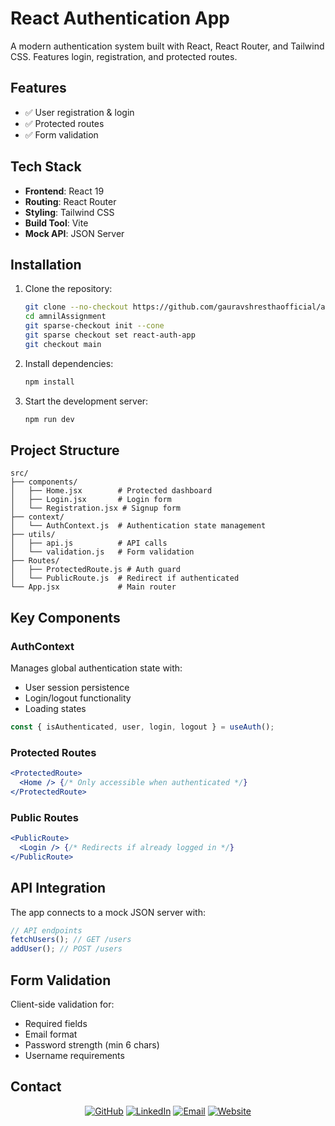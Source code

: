 # React Authentication App

A modern authentication system built with React, React Router, and Tailwind CSS. Features login, registration, and protected routes.

## Features

- ✅ User registration & login
- ✅ Protected routes
- ✅ Form validation

## Tech Stack

- **Frontend**: React 19
- **Routing**: React Router
- **Styling**: Tailwind CSS
- **Build Tool**: Vite
- **Mock API**: JSON Server

## Installation

1. Clone the repository:

   ```bash
   git clone --no-checkout https://github.com/gauravshresthaofficial/amnilAssignment.git
   cd amnilAssignment
   git sparse-checkout init --cone
   git sparse checkout set react-auth-app
   git checkout main
   ```

2. Install dependencies:

   ```bash
   npm install
   ```

3. Start the development server:
   ```bash
   npm run dev
   ```

## Project Structure

```
src/
├── components/
│   ├── Home.jsx        # Protected dashboard
│   ├── Login.jsx       # Login form
│   └── Registration.jsx # Signup form
├── context/
│   └── AuthContext.js  # Authentication state management
├── utils/
│   ├── api.js          # API calls
│   └── validation.js   # Form validation
├── Routes/
│   ├── ProtectedRoute.js # Auth guard
│   └── PublicRoute.js  # Redirect if authenticated
└── App.jsx             # Main router
```

## Key Components

### AuthContext

Manages global authentication state with:

- User session persistence
- Login/logout functionality
- Loading states

```javascript
const { isAuthenticated, user, login, logout } = useAuth();
```

### Protected Routes

```jsx
<ProtectedRoute>
  <Home /> {/* Only accessible when authenticated */}
</ProtectedRoute>
```

### Public Routes

```jsx
<PublicRoute>
  <Login /> {/* Redirects if already logged in */}
</PublicRoute>
```

## API Integration

The app connects to a mock JSON server with:

```javascript
// API endpoints
fetchUsers(); // GET /users
addUser(); // POST /users
```

## Form Validation

Client-side validation for:

- Required fields
- Email format
- Password strength (min 6 chars)
- Username requirements

## Contact

<div align="center">

[![GitHub](https://img.shields.io/badge/GitHub-100000?style=for-the-badge&logo=github&logoColor=white)](https://github.com/gauravshresthaofficial) [![LinkedIn](https://img.shields.io/badge/LinkedIn-0077B5?style=for-the-badge&logo=linkedin&logoColor=white)](https://www.linkedin.com/in/gauravshresthaofficial/) [![Email](https://img.shields.io/badge/Email-D14836?style=for-the-badge&logo=gmail&logoColor=white)](mailto:imgauravshrestha@gmail.com) [![Website](https://img.shields.io/badge/Website-000000?style=for-the-badge&logo=About.me&logoColor=white)](https://www.shresthagaurav.com/)

</div>
